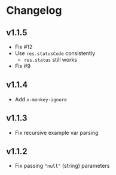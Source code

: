 # Changelog

## v1.1.5

- Fix #12
- Use `res.statusCode` consistently
  - `res.status` still works
- Fix #9

## v1.1.4

- Add `x-monkey-ignore`

## v1.1.3

- Fix recursive example var parsing

## v1.1.2

- Fix passing `"null"` (string) parameters
